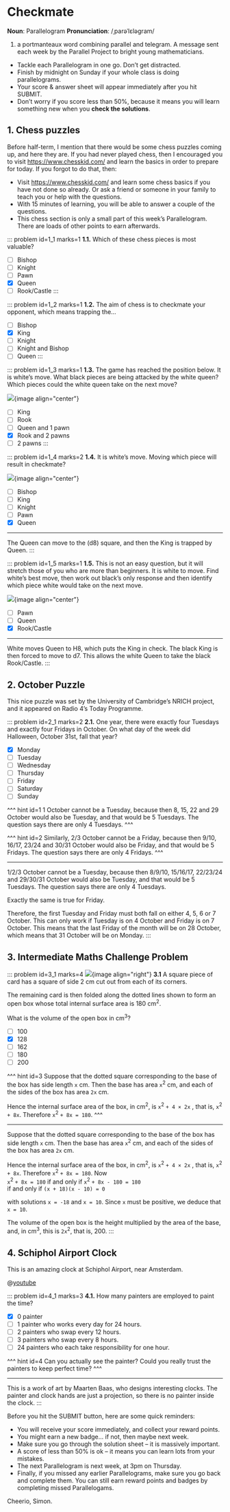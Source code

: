 # Checkmate

<div class="dictionary">

__Noun__: Parallelogram
__Pronunciation__: /ˌparəˈlɛləɡram/

1. a portmanteaux word combining parallel and telegram. A message sent each
week by the Parallel Project to bright young mathematicians.

</div>

*	Tackle each Parallelogram in one go. Don’t get distracted.
*	Finish by midnight on Sunday if your whole class is doing parallelograms.
*	Your score & answer sheet will appear immediately after you hit SUBMIT.
*	Don’t worry if you score less than 50%, because it means you will learn something new when you __check the solutions__.


## 1. Chess puzzles

Before half-term, I mention that there would be some chess puzzles coming up, and here they are. If you had never played chess, then I encouraged you to visit https://www.chesskid.com/ and learn the basics in order to prepare for today. If you forgot to do that, then:

*	Visit https://www.chesskid.com/ and learn some chess basics if you have not done so already. Or ask a friend or someone in your family to teach you or help with the questions.
*	With 15 minutes of learning, you will be able to answer a couple of the questions.
*	This chess section is only a small part of this week’s Parallelogram. There are loads of other points to earn afterwards.

::: problem id=1_1 marks=1
__1.1.__ Which of these chess pieces is most valuable?

* [ ] Bishop
* [ ] Knight
* [ ] Pawn
* [x] Queen
* [ ] Rook/Castle
:::

::: problem id=1_2 marks=1
__1.2.__ The aim of chess is to checkmate your opponent, which means trapping the…

* [ ] Bishop
* [x] King
* [ ] Knight
* [ ] Knight and Bishop
* [ ] Queen
:::

::: problem id=1_3 marks=1
__1.3.__ The game has reached the position below. It is white’s move. What black pieces are being attacked by the white queen? Which pieces could the white queen take on the next move?

![](/resources/9-08-checkmate/1-3-chess-puzzle.png){image align="center"}

* [ ] King
* [ ] Rook
* [ ] Queen and 1 pawn
* [x] Rook and 2 pawns
* [ ] 2 pawns
:::

::: problem id=1_4 marks=2
__1.4.__ It is white’s move. Moving which piece will result in checkmate?

![](/resources/9-08-checkmate/1-4-chess-puzzle.png){image align="center"}

* [ ] Bishop
* [ ] King
* [ ] Knight
* [ ] Pawn
* [x] Queen

---

The Queen can move to the (d8) square, and then the King is trapped by Queen.
:::

::: problem id=1_5 marks=1
__1.5.__ This is not an easy question, but it will stretch those of you who are more than beginners. It is white to move. Find white’s best move, then work out black’s only response and then identify which piece white would take on the next move.

![](/resources/9-08-checkmate/1-5-chess-puzzle.png){image align="center"}

* [ ] Pawn
* [ ] Queen
* [x] Rook/Castle

---

White moves Queen to H8, which puts the King in check. The black King is then forced to move to d7. This allows the white Queen to take the black Rook/Castle.
:::


## 2. October Puzzle

This nice puzzle was set by the University of Cambridge’s NRICH project, and it appeared on Radio 4’s Today Programme.

::: problem id=2_1 marks=2
__2.1.__ One year, there were exactly four Tuesdays and exactly four Fridays in October. On what day of the week did Halloween, October 31st, fall that year?

* [x] Monday
* [ ] Tuesday
* [ ] Wednesday
* [ ] Thursday
* [ ] Friday
* [ ] Saturday
* [ ] Sunday

^^^ hint id=1
1 October cannot be a Tuesday, because then 8, 15, 22 and 29 October would also be Tuesday, and that would be 5 Tuesdays. The question says there are only 4 Tuesdays.
^^^

^^^ hint id=2
Similarly, 2/3 October cannot be a Friday, because then 9/10, 16/17, 23/24 and 30/31 October would also be Friday, and that would be 5 Fridays. The question says there are only 4 Fridays.
^^^

---

1/2/3 October cannot be a Tuesday, because then 8/9/10, 15/16/17, 22/23/24 and 29/30/31 October would also be Tuesday, and that would be 5 Tuesdays. The question says there are only 4 Tuesdays.

Exactly the same is true for Friday.

Therefore, the first Tuesday and Friday must both fall on either 4, 5, 6 or 7 October. This can only work if Tuesday is on 4 October and Friday is on 7 October.
This means that the last Friday of the month will be on 28 October, which means that 31 October will be on Monday.
:::


## 3.	Intermediate Maths Challenge Problem
<!--- (2011) Q8 --->

::: problem id=3_1 marks=4
![](/resources/9-08-checkmate/3-squares-question.jpg){image align="right"}
__3.1__ A square piece of card has a square of side 2 cm cut out from each of its corners.

The remaining card is then folded along the dotted lines shown to form an open box whose total internal surface area is 180 cm<sup>2</sup>.

What is the volume of the open box in cm<sup>3</sup>?

* [ ] 100
* [x] 128
* [ ] 162
* [ ] 180
* [ ] 200

^^^ hint id=3
Suppose that the dotted square corresponding to the base of the box has side length `x` cm. Then the base has area `x`<sup>2</sup> cm, and each of the sides of the box has area `2x` cm.

Hence the internal surface area of the box, in cm<sup>2</sup>, is `x`<sup>2</sup> `+ 4 × 2x` , that is, `x`<sup>2</sup> `+ 8x`. Therefore `x`<sup>2</sup> `+ 8x = 180`.
^^^

---

Suppose that the dotted square corresponding to the base of the box has side length `x` cm. Then the base has area `x`<sup>2</sup> cm, and each of the sides of the box has area `2x` cm.

Hence the internal surface area of the box, in cm<sup>2</sup>, is `x`<sup>2</sup> `+ 4 × 2x` , that is, `x`<sup>2</sup> `+ 8x`. Therefore `x`<sup>2</sup> `+ 8x = 180`. Now  
`x`<sup>2</sup> `+ 8x = 180` if and only if `x`<sup>2</sup> `+ 8x - 180 = 180`  
if and only if `(x + 18)(x - 10) = 0`  

with solutions `x = -18` and `x = 10`. Since `x` must be positive, we deduce that `x = 10`.  

The volume of the open box is the height multiplied by the area of the base, and, in cm<sup>3</sup>, this is `2x`<sup>2</sup>, that is, 200.
:::


## 4.	Schiphol Airport Clock

This is an amazing clock at Schiphol Airport, near Amsterdam.

@[youtube](4wCQwhkSbx8?rel=0)

::: problem id=4_1 marks=3
__4.1.__ How many painters are employed to paint the time?

* [x] 0 painter
* [ ] 1 painter who works every day for 24 hours.
* [ ] 2 painters who swap every 12 hours.
* [ ] 3 painters who swap every 8 hours.
* [ ] 24 painters who each take responsibility for one hour.

^^^ hint id=4
Can you actually see the painter? Could you really trust the painters to keep perfect time?
^^^

---

This is a work of art by Maarten Baas, who designs interesting clocks. The painter and clock hands are just a projection, so there is no painter inside the clock.
:::


Before you hit the SUBMIT button, here are some quick reminders:

*	You will receive your score immediately, and collect your reward points.
*	You might earn a new badge... if not, then maybe next week.
*	Make sure you go through the solution sheet – it is massively important.
*	A score of less than 50% is ok – it means you can learn lots from your mistakes.
*	The next Parallelogram is next week, at 3pm on Thursday.
*	Finally, if you missed any earlier Parallelograms, make sure you go back and complete them. You can still earn reward points and badges by completing missed Parallelogams.

Cheerio,
Simon.
